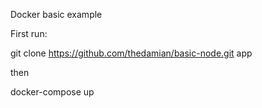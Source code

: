 Docker basic example

First run:

git clone https://github.com/thedamian/basic-node.git app

then 

docker-compose up
